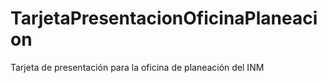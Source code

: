 # TarjetaPresentacionOficinaPlaneacion
Tarjeta de presentación para la oficina de planeación del INM
